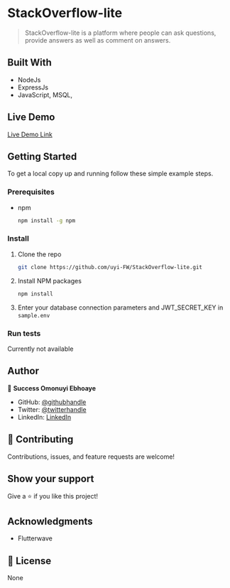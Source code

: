 # StackOverflow-lite

> StackOverflow-lite is a platform where people can ask questions, provide answers as well as comment on answers.

## Built With

- NodeJs
- ExpressJs
- JavaScript, MSQL,

## Live Demo

[Live Demo Link](https://stack-overflow-lite-uyi.herokuapp.com/)

## Getting Started

To get a local copy up and running follow these simple example steps.

### Prerequisites

- npm
  ```sh
  npm install -g npm
  ```

### Install

1. Clone the repo
   ```sh
   git clone https://github.com/uyi-FW/StackOverflow-lite.git
   ```
2. Install NPM packages
   ```sh
   npm install
   ```
3. Enter your database connection parameters and JWT_SECRET_KEY in `sample.env`

<!-- ### Usage -->

<!-- Currently not available -->

### Run tests

Currently not available

<!-- ### Deployment

Currently not available -->

## Author

👤 **Success Omonuyi Ebhoaye**

- GitHub: [@githubhandle](https://github.com/uyi-FW)
- Twitter: [@twitterhandle](https://twitter.com/cess_uyi)
- LinkedIn: [LinkedIn](www.linkedin.com/in/success-ebhoaye-2a0241185)

## 🤝 Contributing

Contributions, issues, and feature requests are welcome!

## Show your support

Give a ⭐️ if you like this project!

## Acknowledgments

- Flutterwave

## 📝 License

None
